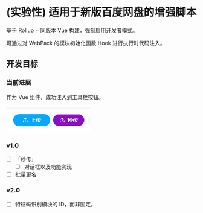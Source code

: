 # (实验性) 适用于新版百度网盘的增强脚本

基于 Rollup + 同版本 Vue 构建，强制启用开发者模式。

可通过对 WebPack 的模块初始化函数 Hook 进行执行时代码注入。

## 开发目标

### 当前进展

作为 Vue 组件，成功注入到工具栏按钮。

![秒传按钮](assets/instant-upload-btn.png)

### v1.0

- [ ] 「秒传」
  - [ ] 对话框以及功能实现
- [ ] 批量更名

### v2.0

- [ ] 特征码识别模块的 ID，而非固定。

